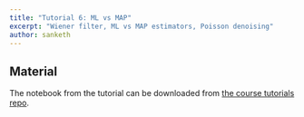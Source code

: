 ```yaml
---
title: "Tutorial 6: ML vs MAP"
excerpt: "Wiener filter, ML vs MAP estimators, Poisson denoising"
author: sanketh
---
```


## Material

The notebook from the tutorial can be downloaded from
[the course tutorials repo](https://github.com/vistalab-technion/cs236860-tutorials).
